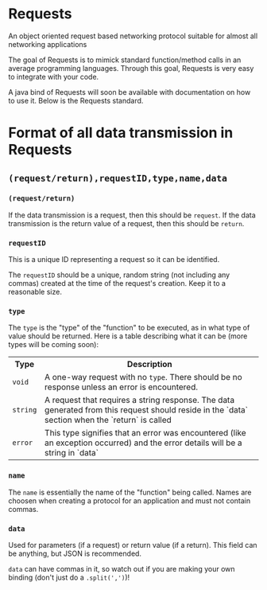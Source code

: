 # Requests
An object oriented request based networking protocol suitable for almost all networking applications

The goal of Requests is to mimick standard function/method calls in an average programming languages. Through this goal, Requests is very easy to integrate with your code.

A java bind of Requests will soon be available with documentation on how to use it. Below is the Requests standard.

# Format of all data transmission in Requests

## `(request/return),requestID,type,name,data`

### `(request/return)`
If the data transmission is a request, then this should be `request`.
If the data transmission is the return value of a request, then this should be `return`.

### `requestID`
This is a unique ID representing a request so it can be identified.

The `requestID` should be a unique, random string (not including any commas) created at the time of the request's creation.
Keep it to a reasonable size.


### `type`
The `type` is the "type" of the "function" to be executed, as in what type of value should be returned. Here is a table describing what it can be (more types will be coming soon):
<table>
		<tr><th>Type</th><th>Description</th></tr>
		<tr>
			<td><code>void</code></td>
      <td>A one-way request with no <code>type</code>. There should be no response unless an error is encountered.</td>
		</tr>
  <tr>
			<td><code>string</code></td>
			<td>A request that requires a string response. The data generated from this request should reside in the `data` section when the `return` is called</td>
		</tr>
  <tr>
			<td><code>error</code></td>
			<td>This type signifies that an error was encountered (like an exception occurred) and the error details will be a string in `data`</td>
		</tr>
</table>

### `name`
The `name` is essentially the name of the "function" being called. Names are choosen when creating a protocol for an application and must not contain commas.

### `data`
Used for parameters (if a request) or return value (if a return). This field can be anything, but JSON is recommended.

`data` can have commas in it, so watch out if you are making your own binding (don't just do a `.split(',')`)!
